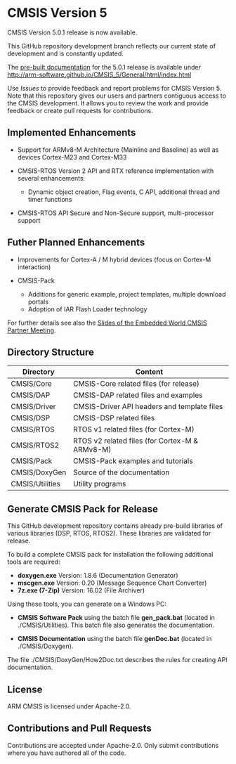 # CMSIS Version 5

CMSIS Version 5.0.1 release is now available.

This GitHub repository development branch reflects our current state of
development and is constantly updated.

The
[pre-built documentation](http://arm-software.github.io/CMSIS_5/General/html/index.html)
for the 5.0.1 release is available under
http://arm-software.github.io/CMSIS_5/General/html/index.html

Use _Issues_ to provide feedback and report problems for CMSIS Version 5. Note
that this repository gives our users and partners contiguous access to the CMSIS
development. It allows you to review the work and provide feedback or create
pull requests for contributions.

## Implemented Enhancements

-   Support for ARMv8-M Architecture (Mainline and Baseline) as well as devices
    Cortex-M23 and Cortex-M33

-   CMSIS-RTOS Version 2 API and RTX reference implementation with several
    enhancements:

    -   Dynamic object creation, Flag events, C API, additional thread and timer
        functions

-   CMSIS-RTOS API Secure and Non-Secure support, multi-processor support

## Futher Planned Enhancements

-   Improvements for Cortex-A / M hybrid devices (focus on Cortex-M interaction)

-   CMSIS-Pack
    -   Additions for generic example, project templates, multiple download
        portals
    -   Adoption of IAR Flash Loader technology

For further details see also the
[Slides of the Embedded World CMSIS Partner Meeting](https://github.com/ARM-software/CMSIS_5/blob/5.0.0/CMSIS_EW2016.pdf).

## Directory Structure

| Directory       | Content                                        |
| --------------- | ---------------------------------------------- |
| CMSIS/Core      | CMSIS-Core related files (for release)         |
| CMSIS/DAP       | CMSIS-DAP related files and examples           |
| CMSIS/Driver    | CMSIS-Driver API headers and template files    |
| CMSIS/DSP       | CMSIS-DSP related files                        |
| CMSIS/RTOS      | RTOS v1 related files (for Cortex-M)           |
| CMSIS/RTOS2     | RTOS v2 related files (for Cortex-M & ARMv8-M) |
| CMSIS/Pack      | CMSIS-Pack examples and tutorials              |
| CMSIS/DoxyGen   | Source of the documentation                    |
| CMSIS/Utilities | Utility programs                               |

## Generate CMSIS Pack for Release

This GitHub development repository contains already pre-build libraries of
various libraries (DSP, RTOS, RTOS2). These libraries are validated for release.

To build a complete CMSIS pack for installation the following additional tools
are required:

-   **doxygen.exe** Version: 1.8.6 (Documentation Generator)
-   **mscgen.exe** Version: 0.20 (Message Sequence Chart Converter)
-   **7z.exe (7-Zip)** Version: 16.02 (File Archiver)

Using these tools, you can generate on a Windows PC:

-   **CMSIS Software Pack** using the batch file **gen_pack.bat** (located in
    ./CMSIS/Utilities). This batch file also generates the documentation.

-   **CMSIS Documentation** using the batch file **genDoc.bat** (located in
    ./CMSIS/Doxygen).

The file ./CMSIS/DoxyGen/How2Doc.txt describes the rules for creating API
documentation.

## License

ARM CMSIS is licensed under Apache-2.0.

## Contributions and Pull Requests

Contributions are accepted under Apache-2.0. Only submit contributions where you
have authored all of the code.

